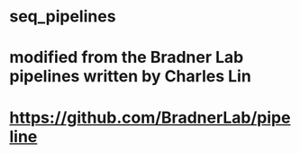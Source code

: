 # seq_pipelines

# modified from the Bradner Lab pipelines written by  Charles Lin 
# https://github.com/BradnerLab/pipeline